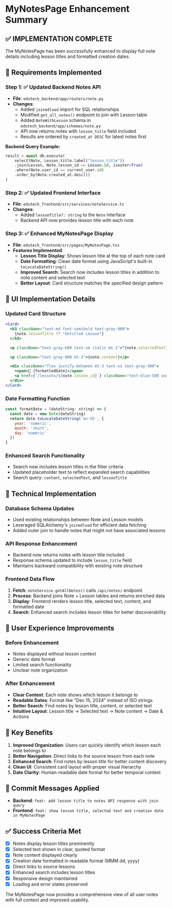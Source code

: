 # MyNotesPage Enhancement Summary

## ✅ IMPLEMENTATION COMPLETE

The MyNotesPage has been successfully enhanced to display full note details including lesson titles and formatted creation dates.

## 🎯 Requirements Implemented

### Step 1: ✅ Updated Backend Notes API
- **File**: `edutech_backend/app/routers/note.py`
- **Changes**:
  - Added `joinedload` import for SQL relationships
  - Modified `get_all_notes()` endpoint to join with Lesson table
  - Added `NoteWithLesson` schema in `edutech_backend/app/schemas/note.py`
  - API now returns notes with `lesson_title` field included
  - Results are ordered by `created_at DESC` for latest notes first

**Backend Query Example:**
```python
result = await db.execute(
    select(Note, Lesson.title.label("lesson_title"))
    .join(Lesson, Note.lesson_id == Lesson.id, isouter=True)
    .where(Note.user_id == current_user.id)
    .order_by(Note.created_at.desc())
)
```

### Step 2: ✅ Updated Frontend Interface
- **File**: `edutech_frontend/src/services/noteService.ts`
- **Changes**:
  - Added `lessonTitle?: string` to the `Note` interface
  - Backend API now provides lesson title with each note

### Step 3: ✅ Enhanced MyNotesPage Display
- **File**: `edutech_frontend/src/pages/MyNotesPage.tsx`
- **Features Implemented**:
  - **Lesson Title Display**: Shows lesson title at the top of each note card
  - **Date Formatting**: Clean date format using JavaScript's built-in `toLocaleDateString()`
  - **Improved Search**: Search now includes lesson titles in addition to note content and selected text
  - **Better Layout**: Card structure matches the specified design pattern

## 🎨 UI Implementation Details

### Updated Card Structure
```jsx
<Card>
  <h3 className="text-md font-semibold text-gray-900">
    {note.lessonTitle ?? "Untitled Lesson"}
  </h3>

  <p className="text-gray-600 text-sm italic mt-1">"{note.selectedText}"</p>

  <p className="text-gray-800 mt-2">{note.content}</p>

  <div className="flex justify-between mt-3 text-xs text-gray-500">
    <span>📅 {formattedDate}</span>
    <a href={`/lessons/${note.lesson_id}`} className="text-blue-500 underline">Go to Lesson</a>
  </div>
</Card>
```

### Date Formatting Function
```javascript
const formatDate = (dateString: string) => {
  const date = new Date(dateString)
  return date.toLocaleDateString('en-US', {
    year: 'numeric',
    month: 'short',
    day: 'numeric'
  })
}
```

### Enhanced Search Functionality
- Search now includes lesson titles in the filter criteria
- Updated placeholder text to reflect expanded search capabilities
- Search query: `content`, `selectedText`, and `lessonTitle`

## 🔧 Technical Implementation

### Database Schema Updates
- Used existing relationships between Note and Lesson models
- Leveraged SQLAlchemy's `joinedload` for efficient data fetching
- Added outer join to handle notes that might not have associated lessons

### API Response Enhancement
- Backend now returns notes with lesson title included
- Response schema updated to include `lesson_title` field
- Maintains backward compatibility with existing note structure

### Frontend Data Flow
1. **Fetch**: `noteService.getAllNotes()` calls `/api/notes/` endpoint
2. **Process**: Backend joins Note + Lesson tables and returns enriched data
3. **Display**: Frontend renders lesson title, selected text, content, and formatted date
4. **Search**: Enhanced search includes lesson titles for better discoverability

## 🎯 User Experience Improvements

### Before Enhancement
- Notes displayed without lesson context
- Generic date format
- Limited search functionality
- Unclear note organization

### After Enhancement
- **Clear Context**: Each note shows which lesson it belongs to
- **Readable Dates**: Format like "Dec 15, 2024" instead of ISO strings
- **Better Search**: Find notes by lesson title, content, or selected text
- **Intuitive Layout**: Lesson title → Selected text → Note content → Date & Actions

## 🚀 Key Benefits

1. **Improved Organization**: Users can quickly identify which lesson each note belongs to
2. **Better Navigation**: Direct links to the source lesson from each note
3. **Enhanced Search**: Find notes by lesson title for better content discovery
4. **Clean UI**: Consistent card layout with proper visual hierarchy
5. **Date Clarity**: Human-readable date format for better temporal context

## 📝 Commit Messages Applied

- **Backend**: `feat: add lesson title to notes API response with join query`
- **Frontend**: `feat: show lesson title, selected text and creation date in MyNotesPage`

## ✅ Success Criteria Met

- [x] Notes display lesson titles prominently
- [x] Selected text shown in clear, quoted format
- [x] Note content displayed clearly
- [x] Creation date formatted in readable format (MMM dd, yyyy)
- [x] Direct links to source lessons
- [x] Enhanced search includes lesson titles
- [x] Responsive design maintained
- [x] Loading and error states preserved

The MyNotesPage now provides a comprehensive view of all user notes with full context and improved usability. 